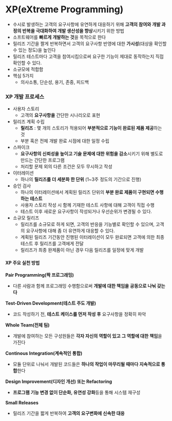 # XP(eXtreme Programming)

- 수시로 발생하는 고객의 요구사항에 유연하게 대응하기 위해 **고객의 참여와 개발 과정의 반복을 극대화하여 개발 생산성을 향상**시키기 위한 방법
- 소프트웨어를 **빠르게 개발하는 것**을 목적으로 한다
- 릴리즈 기간을 짤게 반복하면서 고객의 요구사항 반영에 대한 **가시성**(대상을 확인할 수 있는 정도)을 높인다
- 릴리즈 테스트마다 고객을 참여시킴으로써 요구한 기능이 제대로 동작하는지 직접 확인할 수 있다.
- 소규모에 적합함
- 핵심 5가지
  - 의사소통, 단순성, 용기, 존중, 피드백



### XP 개발 프로세스

- 사용자 스토리
  - 고객의 **요구사항을** 간단한 시나리오로 표현
- 릴리즈 계획 수립
  - **릴리즈** : 몇 개의 스토리가 적용되어 **부분적으로 기능이 완료된 제품 제공**하는 것
  - 부분 혹은 전체 개발 완료 시점에 대한 일정 수립
- 스파이크
  - **요구사항의 신뢰성을 높이고 기술 문제에 대한 위험을 감소**시키기 위해 별도로 만드는 간단한 프로그램
  - 처리할 문제 외의 다른 조건은 모두 무시하고 작성
- 이터레이션
  - 하나의 **릴리즈를 더 세분화 한 단위** (1~3주 정도의 기간으로 진행)
- 승인 검사
  - 하나의 이터레이션에서 계획된 릴리즈 단위의 **부분 완료 제품이 구현되면 수행하는 테스트**
  - 사용자 스토리 작성 시 함께 기재한 테스트 사항에 대해 고객이 직접 수행
  - 테스트 이후 새로운 요구사항이 작성되거나 우선순위가 변경될 수 있다.
- 소규모 릴리즈
  - 릴리즈를 소규모로 하게 되면, 고객의 반응을 기능별로 확인할 수 있으며, 고객의 요구사항에 대해 좀 더 유연하게 대응할 수 있다.
  - 계획된 릴리즈 기간동안 진행된 이터레이션이 모두 완료되면 고객에 의한 최종 테스트 후 릴리즈를 고객에게 전달
  - 릴리즈가 최종 완제품이 아닌 경우 다음 릴리즈를 일정에 맞게 개발



#### XP 주요 실천 방법

**Pair Programming(짝 프로그래밍)**

- 다른 사람과 함께 프로그래밍 수행함으로써 **개발에 대한 책임을 공동으로 나눠 갖는다**

**Test-Driven Development(테스트 주도 개발)**

- 코드 작성하기 전, **테스트 케이스를 먼저 작성 후** 요구사항을 정확히 파악

**Whole Team(전체 팀)**

- 개발에 참여하는 모든 구성원들은 **각자 자신의 역할이 있고 그 역할에 대한 책임**을 가진다

**Continous Integration(계속적인 통합)**

- 모듈 단위로 나눠서 개발된 코드들은 **하나의 작업이 마무리될 때마다 지속적으로 통합**한다

**Design Improvement(디자인 개선) 또는 Refactoring**

- **프로그램 기능 변경 없이 단순화, 유연성 강화**등을 통해 시스템 재구성

**Small Releases**

- 릴리즈 기간을 짧게 반복하여 **고객의 요구변화에 신속한 대응**